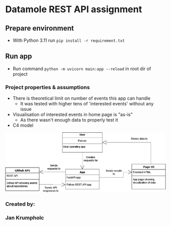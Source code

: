 # Datamole REST API assignment

## Prepare environment
- With Python 3.11 run `pip install -r requirement.txt`
## Run app
- Run command `python -m uvicorn main:app --reload` in root dir of project

### Project properties & assumptions
- There is theoretical limit on number of events this app can handle
  - It was tested with higher tens of 'interested events' without any issue
- Visualisation of interested events in home page is "as-is"
  - As there wasn't enough data to properly test it
- C4 model

![C4 visualization](C4_model.png)


### Created by:
### Jan Krumpholc